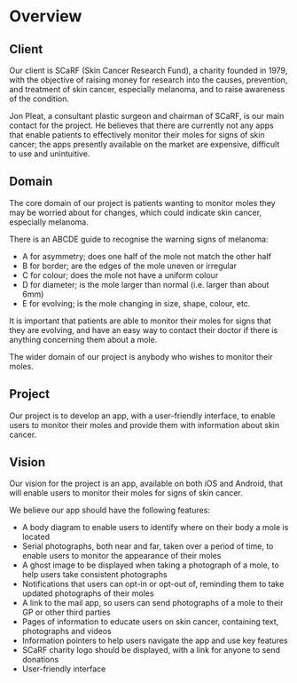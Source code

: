 # Overview

## Client

Our client is SCaRF (Skin Cancer Research Fund), a charity founded in 1979, with the objective of raising money for research into the causes, prevention, and treatment of skin cancer, especially melanoma, and to raise awareness of the condition.

Jon Pleat, a consultant plastic surgeon and chairman of SCaRF, is our main contact for the project. He believes that there are currently not any apps that enable patients to effectively monitor their moles for signs of skin cancer; the apps presently available on the market are expensive, difficult to use and unintuitive.

## Domain

The core domain of our project is patients wanting to monitor moles they may be worried about for changes, which could indicate skin cancer, especially melanoma.

There is an ABCDE guide to recognise the warning signs of melanoma:
- A for asymmetry; does one half of the mole not match the other half
- B for border; are the edges of the mole uneven or irregular
- C for colour; does the mole not have a uniform colour
- D for diameter; is the mole larger than normal (i.e. larger than about 6mm)
- E for evolving; is the mole changing in size, shape, colour, etc.

It is important that patients are able to monitor their moles for signs that they are evolving, and have an easy way to contact their doctor if there is anything concerning them about a mole.

The wider domain of our project is anybody who wishes to monitor their moles.

## Project

Our project is to develop an app, with a user-friendly interface, to enable users to monitor their moles and provide them with information about skin cancer.

## Vision

Our vision for the project is an app, available on both iOS and Android, that will enable users to monitor their moles for signs of skin cancer.

We believe our app should have the following features:
- A body diagram to enable users to identify where on their body a mole is located
- Serial photographs, both near and far, taken over a period of time, to enable users to monitor the appearance of their moles
- A ghost image to be displayed when taking a photograph of a mole, to help users take consistent photographs
- Notifications that users can opt-in or opt-out of, reminding them to take updated photographs of their moles
- A link to the mail app, so users can send photographs of a mole to their GP or other third parties
- Pages of information to educate users on skin cancer, containing text, photographs and videos
- Information pointers to help users navigate the app and use key features
- SCaRF charity logo should be displayed, with a link for anyone to send donations
- User-friendly interface
